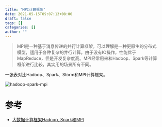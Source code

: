 ```yaml
---
title: "MPI计算框架"
date: 2021-05-15T09:07:13+08:00
draft: false
tags: []
categories: []
author: ""
---
```


> MPI是一种基于消息传递的并行计算框架，可以理解是一种更原生的分布式模型，适用于各种复杂的并行计算。由于没有IO操作，性能优于MapReduce，但是开发复杂度高。MPI经常用来和Hadoop、Spark等计算框架进行比较，其实用的场景所有不同。

一张表对比Hadoop、Spark、Storm和MPI计算框架。

![hadoop-spark-mpi](../../static/img/20210609/hadoop-spark-mpi.png)

# 参考

* [大数据计算框架Hadoop, Spark和MPI](https://blog.csdn.net/claire7/article/details/46848757)